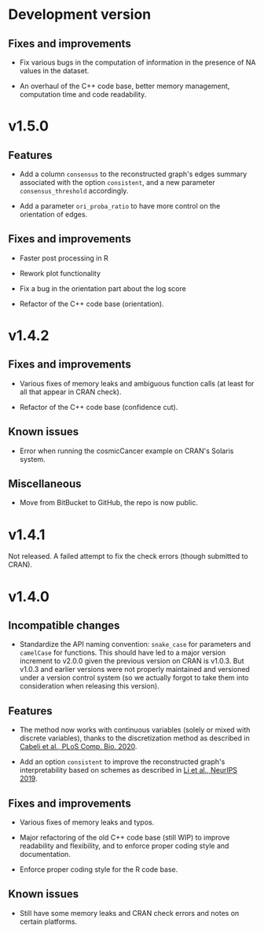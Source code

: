 # Development version

## Fixes and improvements
- Fix various bugs in the computation of information in the presence of NA
  values in the dataset.

- An overhaul of the C++ code base, better memory management, computation time
  and code readability.

# v1.5.0

## Features
- Add a column `consensus` to the reconstructed graph's edges summary associated
  with the option `consistent`, and a new parameter `consensus_threshold`
  accordingly.

- Add a parameter `ori_proba_ratio` to have more control on the orientation of
  edges.

## Fixes and improvements
- Faster post processing in R

- Rework plot functionality

- Fix a bug in the orientation part about the log score

- Refactor of the C++ code base (orientation).

# v1.4.2

## Fixes and improvements
- Various fixes of memory leaks and ambiguous function calls (at least for all
  that appear in CRAN check).

- Refactor of the C++ code base (confidence cut).

## Known issues
- Error when running the cosmicCancer example on CRAN's Solaris system.

## Miscellaneous
- Move from BitBucket to GitHub, the repo is now public.

# v1.4.1

Not released. A failed attempt to fix the check errors (though submitted to
CRAN).

# v1.4.0

## Incompatible changes
- Standardize the API naming convention: `snake_case` for parameters and
  `camelCase` for functions. This should have led to a major version increment to
  v2.0.0 given the previous version on CRAN is v1.0.3. But v1.0.3 and earlier
  versions were not properly maintained and versioned under a version control
  system (so we actually forgot to take them into consideration when releasing
  this version).

## Features
- The method now works with continuous variables (solely or mixed with discrete
  variables), thanks to the discretization method as described in
  [Cabeli et al., PLoS Comp. Bio. 2020](https://doi.org/10.1371/journal.pcbi.1007866).

- Add an option `consistent` to improve the reconstructed graph's
  interpretability based on schemes as described in
  [Li et al., NeurIPS 2019](https://papers.nips.cc/paper/9573-constraint-based-causal-structure-learning-with-consistent-separating-sets).

## Fixes and improvements
- Various fixes of memory leaks and typos.

- Major refactoring of the old C++ code base (still WIP) to improve readability
  and flexibility, and to enforce proper coding style and documentation.

- Enforce proper coding style for the R code base.

## Known issues
- Still have some memory leaks and CRAN check errors and notes on certain
  platforms.
